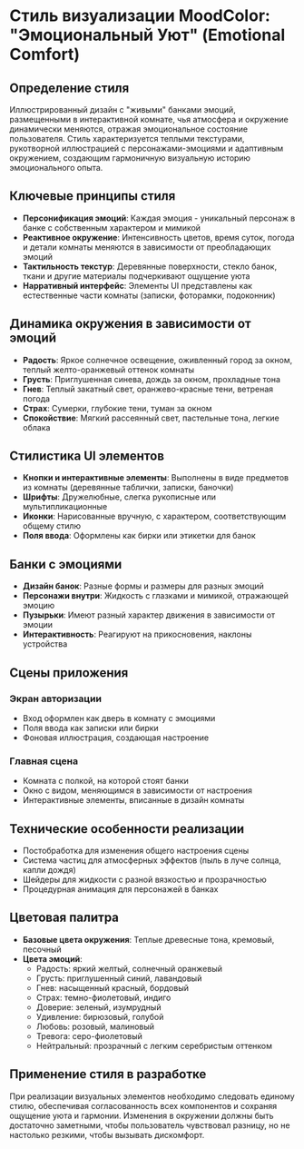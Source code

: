 # Стиль визуализации MoodColor: "Эмоциональный Уют" (Emotional Comfort)

## Определение стиля
Иллюстрированный дизайн с "живыми" банками эмоций, размещенными в интерактивной комнате, чья атмосфера и окружение динамически меняются, отражая эмоциональное состояние пользователя. Стиль характеризуется теплыми текстурами, рукотворной иллюстрацией с персонажами-эмоциями и адаптивным окружением, создающим гармоничную визуальную историю эмоционального опыта.

## Ключевые принципы стиля
- **Персонификация эмоций**: Каждая эмоция - уникальный персонаж в банке с собственным характером и мимикой
- **Реактивное окружение**: Интенсивность цветов, время суток, погода и детали комнаты меняются в зависимости от преобладающих эмоций
- **Тактильность текстур**: Деревянные поверхности, стекло банок, ткани и другие материалы подчеркивают ощущение уюта
- **Нарративный интерфейс**: Элементы UI представлены как естественные части комнаты (записки, фоторамки, подоконник)

## Динамика окружения в зависимости от эмоций
- **Радость**: Яркое солнечное освещение, оживленный город за окном, теплый желто-оранжевый оттенок комнаты
- **Грусть**: Приглушенная синева, дождь за окном, прохладные тона
- **Гнев**: Теплый закатный свет, оранжево-красные тени, ветреная погода
- **Страх**: Сумерки, глубокие тени, туман за окном
- **Спокойствие**: Мягкий рассеянный свет, пастельные тона, легкие облака

## Стилистика UI элементов
- **Кнопки и интерактивные элементы**: Выполнены в виде предметов из комнаты (деревянные таблички, записки, баночки)
- **Шрифты**: Дружелюбные, слегка рукописные или мультипликационные
- **Иконки**: Нарисованные вручную, с характером, соответствующим общему стилю
- **Поля ввода**: Оформлены как бирки или этикетки для банок

## Банки с эмоциями
- **Дизайн банок**: Разные формы и размеры для разных эмоций
- **Персонажи внутри**: Жидкость с глазками и мимикой, отражающей эмоцию
- **Пузырьки**: Имеют разный характер движения в зависимости от эмоции
- **Интерактивность**: Реагируют на прикосновения, наклоны устройства

## Сцены приложения
### Экран авторизации
- Вход оформлен как дверь в комнату с эмоциями
- Поля ввода как записки или бирки
- Фоновая иллюстрация, создающая настроение

### Главная сцена
- Комната с полкой, на которой стоят банки
- Окно с видом, меняющимся в зависимости от настроения
- Интерактивные элементы, вписанные в дизайн комнаты

## Технические особенности реализации
- Постобработка для изменения общего настроения сцены
- Система частиц для атмосферных эффектов (пыль в луче солнца, капли дождя)
- Шейдеры для жидкости с разной вязкостью и прозрачностью
- Процедурная анимация для персонажей в банках

## Цветовая палитра
- **Базовые цвета окружения**: Теплые древесные тона, кремовый, песочный
- **Цвета эмоций**:
  - Радость: яркий желтый, солнечный оранжевый
  - Грусть: приглушенный синий, лавандовый
  - Гнев: насыщенный красный, бордовый
  - Страх: темно-фиолетовый, индиго
  - Доверие: зеленый, изумрудный
  - Удивление: бирюзовый, голубой
  - Любовь: розовый, малиновый
  - Тревога: серо-фиолетовый
  - Нейтральный: прозрачный с легким серебристым оттенком

## Применение стиля в разработке
При реализации визуальных элементов необходимо следовать единому стилю, обеспечивая согласованность всех компонентов и сохраняя ощущение уюта и гармонии. Изменения в окружении должны быть достаточно заметными, чтобы пользователь чувствовал разницу, но не настолько резкими, чтобы вызывать дискомфорт. 